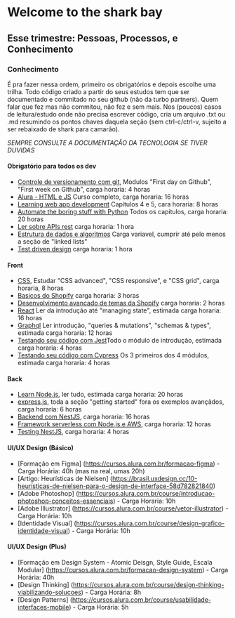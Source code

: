 # Welcome to the shark bay

## Esse trimestre: Pessoas, Processos, e Conhecimento

### Conhecimento
É pra fazer nessa ordem, primeiro os obrigatórios e depois escolhe uma trilha. Todo código criado a partir do seus estudos tem que ser documentado e commitado no seu github (não da turbo partners). Quem falar que fez mas não commitou, não fez e sem mais. Nos (poucos) casos de leitura/estudo onde não precisa escrever código, cria um arquivo .txt ou .md resumindo os pontos chaves daquela seção (sem ctrl-c/ctrl-v, sujeito a ser rebaixado de shark para camarão).

*SEMPRE CONSULTE A DOCUMENTAÇÃO DA TECNOLOGIA SE TIVER DUVIDAS* 

#### Obrigatório para todos os dev
- [Controle de versionamento com git](https://skills.github.com/), Modulos "First day on Github", "First week on Github", carga horaria: 4 horas
- [Alura - HTML e JS](https://cursos.alura.com.br/course/logica-programacao-javascript-html) Curso completo, carga horaria: 16 horas
- [Learning web app development](https://drive.google.com/file/d/1Vpda9qM3CZqjLIm9tNl0JhgO8VOd_x2L/view?usp=sharing) Capitulos 4 e 5, cara horaria: 8 horas
- [Automate the boring stuff with Python](https://www.udemy.com/course/automate/) Todos os capitulos, carga horaria: 20 horas
- [Ler sobre APIs rest](https://aws.amazon.com/what-is/restful-api/) carga horaria: 1 hora
- [Estrutura de dados e algoritmos](https://leetcode.com/explore/featured/card/leetcodes-interview-crash-course-data-structures-and-algorithms/) Carga variavel, cumprir até pelo menos a seção de "linked lists"
- [Test driven design](https://github.com/dwyl/learn-tdd) carga horaria: 1 hora

#### Front
- [CSS](https://www.w3schools.com/css/), Estudar "CSS advanced", "CSS responsive", e "CSS grid", carga horaria, 8 horas
- [Basicos do Shopify](https://www.skillshare.com/pt/classes/Conceitos-basicos-sobre-Shopify-para-desenvolvedores-da-Web-da-configuracao-da-loja-a-temas-personalizados/1070001866) carga horaria: 3 horas
- [Desenvolvimento avancado de temas da Shopify](https://www.skillshare.com/pt/classes/Desenvolvimento-avancado-de-temas-da-Shopify/708093439?utm_campaign=video-embed-708093439&utm_source=Video&utm_medium=video-embed) carga horaria: 2 horas
- [React](https://beta.reactjs.org/learn) Ler da introdução até "managing state", estimada carga horaria: 16 horas
- [Graphql](https://graphql.org/learn/) Ler introdução, "queries & mutations", "schemas & types", estimada carga horaria: 12 horas
- [Testando seu código com Jest](https://jestjs.io/docs/asynchronous)Todo o módulo de introdução, estimada carga horaria: 4 horas
- [Testando seu código com Cypress](https://learn.cypress.io/) Os 3 primeiros dos 4 módulos, estimada carga horaria: 4 horas

#### Back
- [Learn Node.js](https://nodejs.dev/en/learn/), ler tudo, estimada carga horaria: 20 horas
- [express.js](https://expressjs.com/en/starter/installing.html), toda a seção "getting started" fora os exemplos avançãdos, carga horaria: 6 horas
- [Backend com NestJS](https://www.udemy.com/course/nestjs-zero-to-hero/), carga horaria: 16 horas
- [Framework serverless com Node.js e AWS](https://www.udemy.com/course/serverless-framework/), carga horaria: 12 horas
- [Testing NestJS](https://docs.nestjs.com/fundamentals/testing#testing), carga horaria: 4 horas

#### UI/UX Design (Básico)
- [Formação em Figma] (https://cursos.alura.com.br/formacao-figma) - Carga Horária: 40h (mas na real, umas 20h)
- [Artigo: Heurísticas de Nielsen] (https://brasil.uxdesign.cc/10-heurísticas-de-nielsen-para-o-design-de-interface-58d782821840) 
- [Adobe Photoshop] (https://cursos.alura.com.br/course/introducao-photoshop-conceitos-essenciais) - Carga Horaria: 10h
- [Adobe Illustrator] (https://cursos.alura.com.br/course/vetor-illustrator) - Carga Horária: 10h
- [Identidade Visual] (https://cursos.alura.com.br/course/design-grafico-identidade-visual) - Carga Horária: 10h

#### UI/UX Design (Plus)
- [Formação em Design System - Atomic Deisgn, Style Guide, Escala Modular] (https://cursos.alura.com.br/formacao-design-system) - Carga Horária: 40h
- [Design Thinking] (https://cursos.alura.com.br/course/design-thinking-viabilizando-solucoes) - Carga Horária: 8h
- [Design Patterns] (https://cursos.alura.com.br/course/usabilidade-interfaces-mobile) - Carga Horária: 5h
